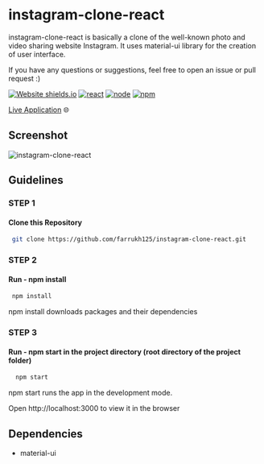 # instagram-clone-react
instagram-clone-react is basically a clone of the well-known photo and video sharing website Instagram. It uses material-ui library for the creation of user interface.

If you have any questions or suggestions, feel free to open an issue or pull request :)

[![Website shields.io](https://img.shields.io/website-up-down-green-red/http/shields.io.svg)](https://netflix-clone-e1115.web.app/)
[![react](https://badges.aleen42.com/src/react.svg)](https://reactjs.org/)
[![node](https://badges.aleen42.com/src/node.svg)](https://nodejs.org/en/)
[![npm](https://badges.aleen42.com/src/npm.svg)](https://www.npmjs.com/)

[Live Application](https://web.app/) 🌐

## Screenshot
![instagram-clone-react](https://user-images.githubusercontent.com/36042782/139950170-f2b6a234-c9d1-497d-a501-42bb8560de7f.png)

## Guidelines
### STEP 1
#### Clone this Repository
 ```sh
  git clone https://github.com/farrukh125/instagram-clone-react.git
  ```
### STEP 2
#### Run - npm install
 ```sh
  npm install
  ```
npm install downloads packages and their dependencies

### STEP 3
#### Run - npm start in the project directory (root directory of the project folder)
  
```sh
  npm start
  ```
npm start runs the app in the development mode.

Open http://localhost:3000 to view it in the browser

## Dependencies
- material-ui
